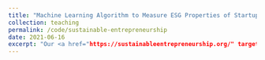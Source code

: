 ```yaml
---
title: "Machine Learning Algorithm to Measure ESG Properties of Startups"
collection: teaching
permalink: /code/sustainable-entrepreneurship
date: 2021-06-16
excerpt: "Our <a href="https://sustainableentrepreneurship.org/" target="_blank">Sustainable Entrepreneurship Web App</a> provides an easy-to-use web application based on our Python source code (see Internet Appendix of our paper ...) that computes ESG properties from text data."
---
```


